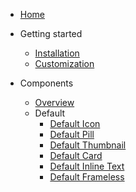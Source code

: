 - [Home](/)
- Getting started
  - [Installation](/getting-started/installation)
  - [Customization](/getting-started/customization)

- Components
  - [Overview](/components/overview)
  - Default
    - [Default Icon](/components/default/icon)
    - [Default Pill](/components/default/pill)
    - [Default Thumbnail](/components/default/thumbnail)
    - [Default Card](/components/default/card)
    - [Default Inline Text](/components/default/pill)
    - [Default Frameless](/components/default/frameless)

